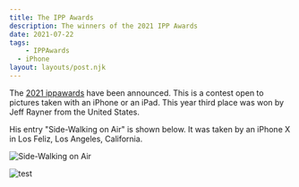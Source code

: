 ```yaml
---
title: The IPP Awards
description: The winners of the 2021 IPP Awards
date: 2021-07-22
tags:
	- IPPAwards
  - iPhone
layout: layouts/post.njk
---
```

The [2021 ippawards](https://www.ippawards.com/2021-winning-photographers) have been announced. This is a contest open to pictures taken with an iPhone or an iPad.
This year third place was won by Jeff Rayner from the United States.

His entry "Side-Walking on Air" is shown below. It was taken by an iPhone X in Los Feliz, Los Angeles, California.

![Side-Walking on Air](../../img/ThirdPlace-1.jpg)

![test](https://applegate-paul.mo.cloudinary.net/images/ferrari-pista.jpg)
